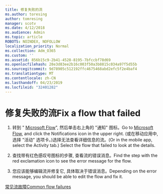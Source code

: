 ```yaml
---
title: 修复失败的流
ms.author: toresing
author: tomresing
manager: scotv
ms.date: 4/12/2018
ms.audience: Admin
ms.topic: article
ROBOTS: NOINDEX, NOFOLLOW
localization_priority: Normal
ms.collection: Adm_O365
ms.custom: ''
ms.assetid: 856b15c9-2b41-4528-8195-7bfccbf78d69
ms.openlocfilehash: 28e3d83ee2b16c003f50a3b8815c034a97f5d55b
ms.sourcegitcommit: 9d78905c512192ffc4675468abd2efc5f2e4baf4
ms.translationtype: MT
ms.contentlocale: zh-CN
ms.lasthandoff: 04/23/2019
ms.locfileid: "32401282"
---
```

# <a name="fix-a-flow-that-failed"></a><span data-ttu-id="5f87b-102">修复失败的流</span><span class="sxs-lookup"><span data-stu-id="5f87b-102">Fix a flow that failed</span></span>

1. <span data-ttu-id="5f87b-103">转到 " [Microsoft Flow](https://flow.microsoft.com/)", 然后单击右上角的 "通知" 图标。</span><span class="sxs-lookup"><span data-stu-id="5f87b-103">Go to [Microsoft Flow](https://flow.microsoft.com/), and click the Notifications icon in the upper right.</span></span> <span data-ttu-id="5f87b-104">(或在移动应用中, 选择 "活动" 选项卡。)选择无法查看详细信息的流。</span><span class="sxs-lookup"><span data-stu-id="5f87b-104">(Or in the mobile app, select the Activity tab.) Select the flow that failed to look at the details.</span></span>
    
2. <span data-ttu-id="5f87b-105">查找带有红色感叹号图标的步骤, 查看流的错误消息。</span><span class="sxs-lookup"><span data-stu-id="5f87b-105">Find the step with the red exclamation icon to see the error message for the flow.</span></span>
    
3. <span data-ttu-id="5f87b-106">您应该能够编辑流并修复它, 具体取决于错误消息。</span><span class="sxs-lookup"><span data-stu-id="5f87b-106">Depending on the error message, you should be able to edit the flow and fix it.</span></span> 
    
[<span data-ttu-id="5f87b-107">常见流故障</span><span class="sxs-lookup"><span data-stu-id="5f87b-107">Common flow failures</span></span>](https://go.microsoft.com/fwlink/?linkid=872110)
  

